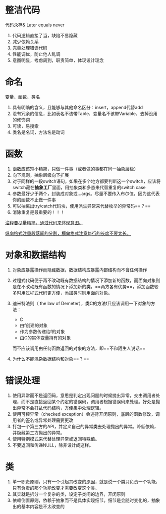 # 整洁代码

代码永存& Later equals never

1. 代码逻辑直接了当，缺陷不易隐藏
2. 减少依赖关系
3. 完善处理错误代码
4. 性能调优，防止他人乱调
5. 意图明显，考虑周到，职责简单，体现设计理念

# 命名

变量、函数、类名

1. 具有明确的含义，且能够与其他命名区分：insert，append代替add
2. 没有冗余的信息，比如表名不该带Table，变量名不该带Variable，去掉没用的修饰词
3. 可读，易搜索
4. 类名是名词，方法名是动词

# 函数

1. 函数应该短小精简，只做一件事（或者做的事都在同一抽象层级）
2. 向下规则，抽象层级向下扩展
3. 对于同样的一段switch语句，如果在多个地方都要判断这一个switch，应该将switch藏在**抽象工厂**里面，用抽象类和多态来代替重复的switch case
4. 参数最好少于两个，封装成对象或...args。尽量不要传入布尔值，因为这代表你的函数不止做一件事
5. 可以抽离出try/catch代码块，使用派生异常来代替枚举的异常码==？==
6. 消除重复是最重要的！！！

<u>注释要尽量精简，通过代码来体现意图。</u>

<u>纵向格式注重段落间的分割，横向格式注意每行的长度不要太长。</u>

# 对象和数据结构

1. 对象应暴露操作而隐藏数据，数据结构应暴露内部结构而不含任何操作

2. 过程式代码便于再不改动既有数据结构的情况下添加新的函数，而面向对象则是在不改动既有函数的情况下添加新的类。==两方各有优势==，添加函数较多时用过程式代码更方便，添加类时则用面向对象。

3. 迪米特法则（ the law of Demeter），类C的方法f只应该调用一下对象的方法：

   - C
   - 由f创建的对象
   - 作为参数传递给f的对象
   - 由C的实体变量持有的对象

   而不应该调用由任何函数返回的对象的方法，即==不和陌生人说话==

4. 为什么不能混杂数据结构和对象==？==

# 错误处理

1. 使用异常而不是返回码，意思是判定出现问题的时候抛出异常，交由调用者处理，而不是直接返回某个约定的错误码，调用者根据错误码来处理。好处是抛出异常不会打乱代码结构，方便集中处理逻辑。
2. 使用可控异常（checked exception）会违背开闭原则，底层的函数修改，调用者的签名或异常处理需要更改
3. 打包一个第三方的API，并定义自己的异常类去处理抛出的异常。降低依赖，并隐藏第三方抛出的异常。
4. 使用特例模式来代替处理异常或返回特殊值。
5. 不要返回和传递NULL，除非设计成这样。

# 类

1. 单一职责原则，只有一个引起其改变的原因，就是说一个类只负责一个功能，只有负责的那个功能改变才需要改变这个类、
2. 其实就是拆分一个复杂的类，设定子类间的边界，开闭原则
3. 依赖倒置原则，依赖于抽象而不是具体实现细节。细节是会随时变化的，抽象出的基本内容是不太改变的